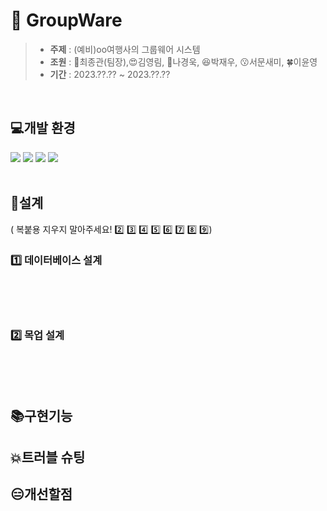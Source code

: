 # 🏢&nbsp;GroupWare

>* **주제** : (예비)oo여행사의 그룹웨어 시스템
>* **조원** : 🦏최종관(팀장),😍김영림, 🤭나경욱, 😆박재우, 😗서문새미, 🍀이윤영
>* **기간** :  2023.??.?? ~ 2023.??.??

<br>

## 💻개발 환경
<div>
<img src="https://img.shields.io/badge/JavaScript-F7DF1E?style=flat-square&logo=JavaScript&logoColor=white"/>
<img src="https://img.shields.io/badge/Java-007396?style=flat-square&logo=java&logoColor=white"/>
<img src="https://img.shields.io/badge/HTML-E34F26?style=flat-square&logo=HTML5&logoColor=white"/>
<img src="https://img.shields.io/badge/CSS-1572B6?style=flat-square&logo=CSS3&logoColor=white"/>
</div>

<br>

## 🔎설계
( 복붙용 지우지 말아주세요! 2️⃣ 3️⃣ 4️⃣ 5️⃣ 6️⃣ 7️⃣ 8️⃣ 9️⃣)

### 1️⃣ 데이터베이스 설계
<br><br><br>

### 2️⃣ 목업 설계
<br><br><br>

## 📚구현기능

## 💥트러블 슈팅

## 😑개선할점

